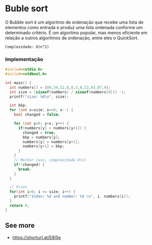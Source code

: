 # Buble sort

O Bubble sort é um algoritmo de ordenação que recebe uma lista de elementos como entrada e produz uma lista ordenada conforme um determinado critério. É um algoritmo popular, mas menos eficiente em relação a outros algoritmos de ordenação, entre eles o QuickSort. 

`Complexidade: O(n^2)`

### Implementação
```c
#include<stdio.h>
#include<stdbool.h>

int main() {
  int numbers[] = {89,34,12,0,8,3,6,13,43,87,9};
  int size = (sizeof(numbers) / sizeof(numbers[0])) -1;
  printf("size: %d\n", size);

  int bkp;
  for (int x=size; x>=0; x--) {
    bool changed = false;

    for (int y=0; y<x; y++) {
      if(numbers[y] > numbers[y+1]) {
        changed = true;
        bkp = numbers[y];
        numbers[y] = numbers[y+1];
        numbers[y+1] = bkp;
      }
    }
    // Melhor caso, complexidade O(n)
    if(!changed) {
      break;
    }
  }

  // Print
  for(int i=0; i <= size; i++) {
    printf("Index: %d and number: %d \n", i, numbers[i]);
  }
  return 0;
}
```



## See more
- https://shorturl.at/E8I5e